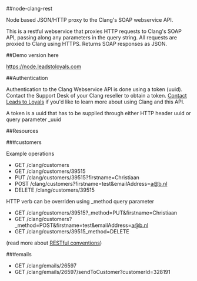 ##node-clang-rest

Node based JSON/HTTP proxy to the Clang's SOAP webservice API.

This is a restful webservice that proxies HTTP requests to Clang's SOAP API, passing along any parameters in the query string. All requests are proxied to Clang using HTTPS. Returns SOAP responses as JSON.

##Demo version here

https://node.leadstoloyals.com

##Authentication

Authentication to the Clang Webservice API is done using a token (uuid). Contact the Support Desk of your Clang reseller to obtain a token. [Contact Leads to Loyals](http://www.leadstoloyals.nl/en/contact.html) if you'd like to learn more about using Clang and this API.

A token is a uuid that has to be supplied through either HTTP header uuid or query parameter _uuid

##Resources

###customers

Example operations
- GET /clang/customers
- GET /clang/customers/39515
- PUT /clang/customers/39515?firstname=Christiaan
- POST /clang/customers?firstname=test&emailAddress=a@b.nl
- DELETE /clang/customers/39515

HTTP verb can be overriden using _method query parameter
- GET /clang/customers/39515?_method=PUT&firstname=Christiaan
- GET /clang/customers?_method=POST&firstname=test&emailAddress=a@b.nl
- GET /clang/customers/39515_method=DELETE

(read more about [RESTful conventions](http://microformats.org/wiki/rest/urls))

###emails

- GET /clang/emails/26597
- GET /clang/emails/26597/sendToCustomer?customerId=328191
